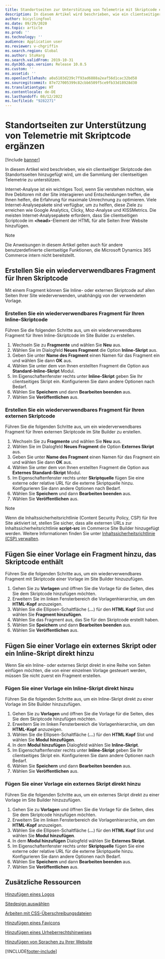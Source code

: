 ```yaml
---
title: Standortseiten zur Unterstützung von Telemetrie mit Skriptcode ergänzen
description: In diesem Artikel wird beschrieben, wie ein clientseitiger Skriptcode den Standortsseiten hinzugefügt wird, um die Sammlung der clientseitigen Telemetrie zu unterstützen.
author: bicyclingfool
ms.date: 09/29/2020
ms.topic: article
ms.prod: ''
ms.technology: ''
audience: Application user
ms.reviewer: v-chgriffin
ms.search.region: Global
ms.author: StuHarg
ms.search.validFrom: 2019-10-31
ms.dyn365.ops.version: Release 10.0.5
ms.custom: ''
ms.assetid: ''
ms.openlocfilehash: a0a5103d239c7f93ad6888a2eaf56d1cac32bd58
ms.sourcegitcommit: 87e727005399c82cbb6509f5ce9fb33d18928d30
ms.translationtype: HT
ms.contentlocale: de-DE
ms.lasthandoff: 08/12/2022
ms.locfileid: "9282271"
---
```

# <a name="add-script-code-to-site-pages-to-support-telemetry"></a>Standortseiten zur Unterstützung von Telemetrie mit Skriptcode ergänzen

[!include [banner](includes/banner.md)]

In diesem Artikel wird beschrieben, wie ein clientseitiger Skriptcode den Standortsseiten hinzugefügt wird, um die Sammlung der clientseitigen Telemetrie zu unterstützen.

Internet-Analyse ist ein wichtiges Tool, wenn Sie verstehen möchten, wie Ihre Debitoren mit der Site interagieren und Entscheidungen treffen, die Ihnen helfen, die Erfahrung für maximale Umrechnung zu optimieren. Viele Internet-Analysepakete sind verfügbar, um zu helfen, diese Ziele zu erreichen wie Google Analytics, Clicky, Moz-Analyse und KISSMetrics. Die meisten Internet-Analysepakete erfordern, dass Sie clientseitigen Scriptcode im **\<head\>**-Element der HTML für alle Seiten Ihrer Website hinzufügen.

> [!NOTE]
> Die Anweisungen in diesem Artikel gelten auch für andere benutzerdefinierte clientseitige Funktionen, die Microsoft Dynamics 365 Commerce intern nicht bereitstellt.

## <a name="create-a-reusable-fragment-for-your-script-code"></a>Erstellen Sie ein wiederverwendbares Fragment für Ihren Skriptcode

Mit einem Fragment können Sie Inline- oder externen Skriptcode auf allen Seiten Ihrer Site wiederverwenden, unabhängig von der verwendeten Vorlage.

### <a name="create-a-reusable-fragment-for-your-inline-script-code"></a>Erstellen Sie ein wiederverwendbares Fragment für Ihren Inline-Skriptcode

Führen Sie die folgenden Schritte aus, um ein wiederverwendbares Fragment für Ihren Inline-Skriptcode im Site Builder zu erstellen.

1. Wechseln Sie zu **Fragmente** und wählen Sie **Neu** aus.
1. Wählen Sie im Dialogfeld **Neues Fragment** die Option **Inline-Skript** aus.
1. Geben Sie unter **Name des Fragment** einen Namen für das Fragment ein und wählen Sie dann **OK** aus.
1. Wählen Sie unter dem von Ihnen erstellten Fragment die Option aus **Standard-Inline-Skript** Modul.
1. Im Eigenschaftenfenster rechts unter **Inline-Skript** geben Sie Ihr clientseitiges Skript ein. Konfigurieren Sie dann andere Optionen nach Bedarf.
1. Wählen Sie **Speichern** und dann **Bearbeiten beenden** aus.
1. Wählen Sie **Veröffentlichen** aus.

### <a name="create-a-reusable-fragment-for-your-external-script-code"></a>Erstellen Sie ein wiederverwendbares Fragment für Ihren externen Skriptcode

Führen Sie die folgenden Schritte aus, um ein wiederverwendbares Fragment für Ihren externen Skriptcode im Site Builder zu erstellen.

1. Wechseln Sie zu **Fragmente** und wählen Sie **Neu** aus.
1. Wählen Sie im Dialogfeld **Neues Fragment** die Option **Externes Skript** aus.
1. Geben Sie unter **Name des Fragment** einen Namen für das Fragment ein und wählen Sie dann **OK** aus.
1. Wählen Sie unter dem von Ihnen erstellten Fragment die Option aus **Externes Standard-Skript** Modul.
1. Im Eigenschaftenfenster rechts unter **Skriptquelle** fügen Sie eine externe oder relative URL für die externe Skriptquelle hinzu. Konfigurieren Sie dann andere Optionen nach Bedarf.
1. Wählen Sie **Speichern** und dann **Bearbeiten beenden** aus.
1. Wählen Sie **Veröffentlichen** aus.

> [!NOTE]
> Wenn die Inhaltssicherheitsrichtlinie (Content Security Policy, CSP) für Ihre Site aktiviert ist, stellen Sie sicher, dass alle externen URLs zur Inhaltssicherheitsrichtlinie **script-src** im Commerce Site Builder hinzugefügt werden. Weitere Informationen finden Sie unter [Inhaltssicherheitsrichtlinie (CSP) verwalten](manage-csp.md).

## <a name="add-a-fragment-that-includes-script-code-to-a-template"></a>Fügen Sie einer Vorlage ein Fragment hinzu, das Skriptcode enthält

Führen Sie die folgenden Schritte aus, um ein wiederverwendbares Fragment mit Skriptcode einer Vorlage im Site Builder hinzuzufügen.

1. Gehen Sie zu **Vorlagen** und öffnen Sie die Vorlage für die Seiten, dies Sie dem Skriptcode hinzufügen möchten.
1. Erweitern Sie im linken Fensterbereich die Vorlagenhierarchie, um den **HTML-Kopf** anzuzeigen.
1. Wählen Sie die Ellipsen-Schaltfläche (**...**) für den **HTML Kopf** Slot und wählen Sie **Fragment hinzufügen**.
1. Wählen Sie das Fragment aus, das Sie für den Skriptcode erstellt haben.
1. Wählen Sie **Speichern** und dann **Bearbeiten beenden** aus.
1. Wählen Sie **Veröffentlichen** aus.

## <a name="add-an-external-script-or-inline-script-directly-to-a-template"></a>Fügen Sie einer Vorlage ein externes Skript oder ein Inline-Skript direkt hinzu

Wenn Sie ein Inline- oder externes Skript direkt in eine Reihe von Seiten einfügen möchten, die von einer einzelnen Vorlage gesteuert werden, müssen Sie nicht zuerst ein Fragment erstellen.

### <a name="add-an-inline-script-directly-to-a-template"></a>Fügen Sie einer Vorlage ein Inline-Skript direkt hinzu

Führen Sie die folgenden Schritte aus, um ein Inline-Skript direkt zu einer Vorlage im Site Builder hinzuzufügen.

1. Gehen Sie zu **Vorlagen** und öffnen Sie die Vorlage für die Seiten, dies Sie dem Skriptcode hinzufügen möchten.
1. Erweitern Sie im linken Fensterbereich die Vorlagenhierarchie, um den **HTML-Kopf** anzuzeigen.
1. Wählen Sie die Ellipsen-Schaltfläche (**...**) für den **HTML Kopf** Slot und wählen Sie **Modul  hinzufügen**.
1. In dem **Modul hinzufügen** Dialogfeld wählen Sie **Inline-Skript**.
1. Im Eigenschaftenfenster rechts unter **Inline-Skript** geben Sie Ihr clientseitiges Skript ein. Konfigurieren Sie dann andere Optionen nach Bedarf.
1. Wählen Sie **Speichern** und dann **Bearbeiten beenden** aus.
1. Wählen Sie **Veröffentlichen** aus.

### <a name="add-an-external-script-directly-to-a-template"></a>Fügen Sie einer Vorlage ein externes Skript direkt hinzu

Führen Sie die folgenden Schritte aus, um ein externes Skript direkt zu einer Vorlage im Site Builder hinzuzufügen.

1. Gehen Sie zu **Vorlagen** und öffnen Sie die Vorlage für die Seiten, dies Sie dem Skriptcode hinzufügen möchten.
1. Erweitern Sie im linken Fensterbereich die Vorlagenhierarchie, um den **HTML-Kopf** anzuzeigen.
1. Wählen Sie die Ellipsen-Schaltfläche (**...**) für den **HTML Kopf** Slot und wählen Sie **Modul  hinzufügen**.
1. In dem **Modul hinzufügen** Dialogfeld wählen Sie **Externes Skript**.
1. Im Eigenschaftenfenster rechts unter **Skriptquelle** fügen Sie eine externe oder relative URL für die externe Skriptquelle hinzu. Konfigurieren Sie dann andere Optionen nach Bedarf.
1. Wählen Sie **Speichern** und dann **Bearbeiten beenden** aus.
1. Wählen Sie **Veröffentlichen** aus.

## <a name="additional-resources"></a>Zusätzliche Ressourcen

[Hinzufügen eines Logos](add-logo.md)

[Sitedesign auswählen](select-site-theme.md)

[Arbeiten mit CSS-Überschreibungsdateien](css-override-files.md)

[Hinzufügen eines Favicons](add-favicon.md)

[Hinzufügen eines Urheberrechtshinweises](add-copyright-notice.md)

[Hinzufügen von Sprachen zu Ihrer Website](add-languages-to-site.md)


[!INCLUDE[footer-include](../includes/footer-banner.md)]
